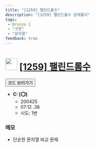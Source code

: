 ```yaml
---
title: "[1259] 팰린드롬수"
description: "[1259] 팰린드롬수 문제풀이"
tags: 
 - Bronze 1
 - "구현"
 - "문자열"
feedback: true
---
```

<h1><img src="https://doky.space/assets/icpclev/b1.svg" height="37px"> <a href="http://icpc.me/1259">[1259] 팰린드롬수</a></h1>

<a href="https://github.com/DokySp/acmicpc-practice/tree/master/1259"><button class="btn btn-info">코드 보러가기</button></a>

- **C: [:o:]**
  - 200425
  - 07:12 .38
  - 시도: 1번

### 메모
 - 단순한 문자열 비교 문제
